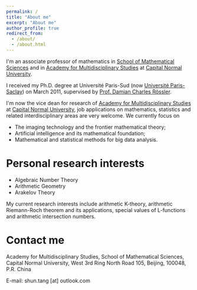 ```yaml
---
permalink: /
title: "About me"
excerpt: "About me"
author_profile: true
redirect_from: 
  - /about/
  - /about.html
---
```


I'm an associate professor of mathematics in [School of Mathematical Sciences](https://math.cnu.edu.cn/) and in [Academy for Multidisciplinary Studies](http://ams.cnu.edu.cn) at [Capital Normal University](https://cnu.edu.cn).

I received my Ph.D. degree at Université Paris-Sud (now [Université Paris-Saclay](https://universite-paris-saclay.fr)) on March 2011, supervised by [Prof. Damian Charles Rössler](http://people.maths.ox.ac.uk/rossler).

I'm now the vice dean for research of [Academy for Multidisciplinary Studies](http://ams.cnu.edu.cn) at [Capital Normal University](https://cnu.edu.cn), job applications on mathematics, statistics and related interdisciplinary areas are very welcome. We currently focus on 

* The imaging technology and the frontier mathematical theory;
* Artificial intelligence and its mathematical foundation;
* Mathematical and statistical methods for big data analysis.

Personal research interests
======
* Algebraic Number Theory
* Arithmetic Geometry
* Arakelov Theory

My current research interests include arithmetic K-theory, arithmetic Riemann-Roch theorem and its applications, special values of L-functions and arithmetic intersection numbers.

Contact me
======
Academy for Multidisciplinary Studies, School of Mathematical Sciences, Capital Normal University, West 3rd Ring North Road 105, Beijing, 100048, P.R. China

E-mail: shun.tang [at] outlook.com 


